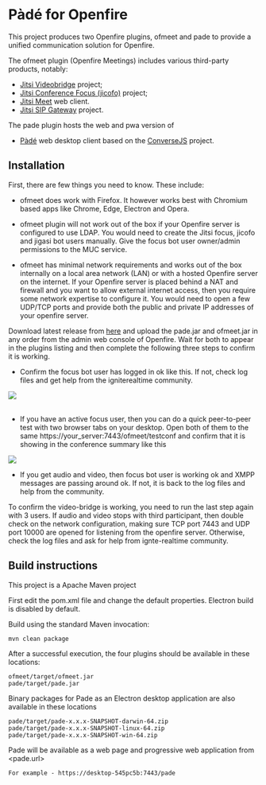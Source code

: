 Pàdé for Openfire
=========================

This project produces two Openfire plugins, ofmeet and pade to provide a unified communication solution for Openfire.

The ofmeet plugin (Openfire Meetings) includes various third-party products, notably:
- [Jitsi Videobridge](https://github.com/jitsi/jitsi-videobridge) project;
- [Jitsi Conference Focus (jicofo)](https://github.com/jitsi/jicofo) project; 
- [Jitsi Meet](https://github.com/jitsi/jitsi-meet) web client.
- [Jitsi SIP Gateway](https://github.com/jitsi/jigasi) project.

The pade plugin hosts the web and pwa version of
- [Pàdé](https://github.com/igniterealtime/pade) web desktop client based on the [ConverseJS](https://github.com/conversejs/converse.js) project.

Installation
------------
First, there are few things you need to know. These include:

* ofmeet does work with Firefox. It however works best with Chromium based apps like Chrome, Edge, Electron and Opera. 

* ofmeet plugin will not work out of the box if your Openfire server is configured to use LDAP. You would need to create the Jitsi focus, jicofo and jigasi bot users manually. Give the focus bot user owner/admin permissions to the MUC service.

* ofmeet has minimal network requirements and works out of the box internally on a local area network (LAN) or with a hosted Openfire server on the internet. If your Openfire server is placed behind a NAT and firewall and you want to allow external internet access, then you require some network expertise to configure it. You would need to open a few UDP/TCP ports and provide both the public and private IP addresses of your openfire server.

Download latest release from [here](https://github.com/igniterealtime/openfire-pade-plugin/releases) and upload the pade.jar and ofmeet.jar in any order from the admin web console of Openfire. Wait for both to appear in the plugins listing and then complete the following three steps to confirm it is working.

* Confirm the focus bot user has logged in ok like this. If not, check log files and get help from the igniterealtime community.
<img src="https://discourse.igniterealtime.org/uploads/default/original/2X/5/52c3d0c447afd6f08223bd1f04231fc301889e25.png" />
<br/><br/>

* If you have an active focus user, then you can do a quick peer-to-peer test with two browser tabs on your desktop. Open both of them to the same https://your_server:7443/ofmeet/testconf and confirm that it is showing in the conference summary like this
<img src="https://discourse.igniterealtime.org/uploads/default/original/2X/a/a30ea0d46c817be29feabc11bb1f0303045eeb8e.png" />

* If you get audio and video, then focus bot user is working ok and XMPP messages are passing around ok. If not, it is back to the log files and help from the community.

To confirm the video-bridge is working, you need to run the last step again with 3 users. If audio and video stops with third participant, then double check on the network configuration, making sure TCP port 7443 and UDP port 10000 are opened for listening from the openfire server. Otherwise, check the log files and ask for help from ignte-realtime community.

Build instructions
------------------

This project is a Apache Maven project

First edit the pom.xml file and change the default properties. Electron build is disabled by default.

Build using the standard Maven invocation:

    mvn clean package
    
After a successful execution, the four plugins should be available in these locations:

    ofmeet/target/ofmeet.jar
    pade/target/pade.jar    
    
Binary packages for Pade as an Electron desktop application are also available in these locations    

    pade/target/pade-x.x.x-SNAPSHOT-darwin-64.zip
    pade/target/pade-x.x.x-SNAPSHOT-linux-64.zip
    pade/target/pade-x.x.x-SNAPSHOT-win-64.zip
    
Pade will be available as a web page and progressive web application from <pade.url>

    For example - https://desktop-545pc5b:7443/pade
   

